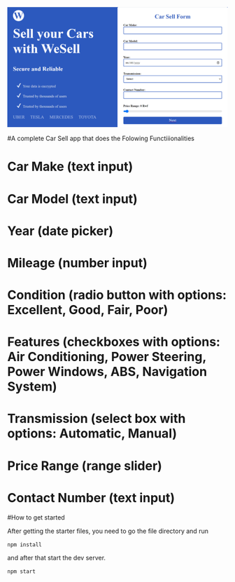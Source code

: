 ![React Todo App](./Readme1.png)

#A complete Car Sell app that does the Folowing Functiiionalities

# Car Make (text input)
# Car Model (text input)
# Year (date picker)
# Mileage (number input)
# Condition (radio button with options: Excellent, Good, Fair, Poor)
# Features (checkboxes with options: Air Conditioning, Power Steering, Power Windows, ABS, Navigation System)
# Transmission (select box with options: Automatic, Manual)
# Price Range (range slider)
# Contact Number (text input)

#How to get started


After getting the starter files, you need to go the file directory and run

```shell
npm install
```

and after that start the dev server.

```shell
npm start
```
